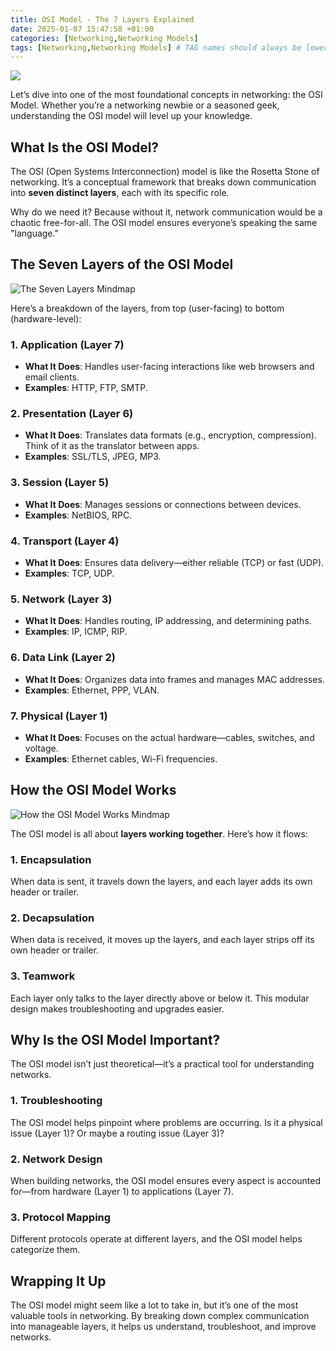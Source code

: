 ```yaml
---
title: OSI Model - The 7 Layers Explained
date: 2025-01-07 15:47:58 +01:00
categories: [Networking,Networking Models]
tags: [Networking,Networking Models] # TAG names should always be lowercase
---
```


![](https://raw.githubusercontent.com/secusavvy/secusavvy.github.io/refs/heads/master/assets/Posts_img/Networking/10/OSI%20Model.png)  

Let’s dive into one of the most foundational concepts in networking: the OSI Model. Whether you’re a networking newbie or a seasoned geek, understanding the OSI model will level up your knowledge.  

## What Is the OSI Model?  

The OSI (Open Systems Interconnection) model is like the Rosetta Stone of networking. It’s a conceptual framework that breaks down communication into **seven distinct layers**, each with its specific role.  

Why do we need it? Because without it, network communication would be a chaotic free-for-all. The OSI model ensures everyone’s speaking the same "language."  

## The Seven Layers of the OSI Model  

![The Seven Layers Mindmap](https://raw.githubusercontent.com/secusavvy/secusavvy.github.io/refs/heads/master/assets/Posts_img/Networking/10/The%20Seven%20OSI%20Layers.png)  

Here’s a breakdown of the layers, from top (user-facing) to bottom (hardware-level):  

### 1. **Application (Layer 7)**  
- **What It Does**: Handles user-facing interactions like web browsers and email clients.  
- **Examples**: HTTP, FTP, SMTP.  

### 2. **Presentation (Layer 6)**  
- **What It Does**: Translates data formats (e.g., encryption, compression). Think of it as the translator between apps.  
- **Examples**: SSL/TLS, JPEG, MP3.  

### 3. **Session (Layer 5)**  
- **What It Does**: Manages sessions or connections between devices.  
- **Examples**: NetBIOS, RPC.  

### 4. **Transport (Layer 4)**  
- **What It Does**: Ensures data delivery—either reliable (TCP) or fast (UDP).  
- **Examples**: TCP, UDP.  

### 5. **Network (Layer 3)**  
- **What It Does**: Handles routing, IP addressing, and determining paths.  
- **Examples**: IP, ICMP, RIP.  

### 6. **Data Link (Layer 2)**  
- **What It Does**: Organizes data into frames and manages MAC addresses.  
- **Examples**: Ethernet, PPP, VLAN.  

### 7. **Physical (Layer 1)**  
- **What It Does**: Focuses on the actual hardware—cables, switches, and voltage.  
- **Examples**: Ethernet cables, Wi-Fi frequencies.  

## How the OSI Model Works  

![How the OSI Model Works Mindmap](https://raw.githubusercontent.com/secusavvy/secusavvy.github.io/refs/heads/master/assets/Posts_img/Networking/10/OSI%20Model%20in%20Action.png)  

The OSI model is all about **layers working together**. Here’s how it flows:  

### 1. **Encapsulation**  
When data is sent, it travels down the layers, and each layer adds its own header or trailer.  

### 2. **Decapsulation**  
When data is received, it moves up the layers, and each layer strips off its own header or trailer.  

### 3. **Teamwork**  
Each layer only talks to the layer directly above or below it. This modular design makes troubleshooting and upgrades easier.  

## Why Is the OSI Model Important?  

The OSI model isn’t just theoretical—it’s a practical tool for understanding networks.  

### 1. **Troubleshooting**  
The OSI model helps pinpoint where problems are occurring. Is it a physical issue (Layer 1)? Or maybe a routing issue (Layer 3)?  

### 2. **Network Design**  
When building networks, the OSI model ensures every aspect is accounted for—from hardware (Layer 1) to applications (Layer 7).  

### 3. **Protocol Mapping**  
Different protocols operate at different layers, and the OSI model helps categorize them.  

## Wrapping It Up  

The OSI model might seem like a lot to take in, but it’s one of the most valuable tools in networking. By breaking down complex communication into manageable layers, it helps us understand, troubleshoot, and improve networks.  
